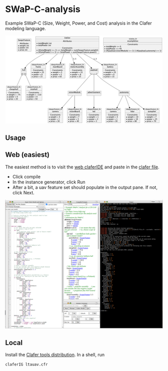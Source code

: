 # SWaP-C-analysis

Example SWaP-C (Size, Weight, Power, and Cost) analysis in the Clafer modeling language.

![LTA UAV example](./img/ltauav.png)

## Usage

## Web (easiest)
The easiest method is to visit the [web claferIDE](http://t3-necsis.cs.uwaterloo.ca:8094/) and paste in the [clafer file](./ltauav.cfr).
* Click compile
* In the instance generator, click Run
* After a bit, a uav feature set should populate in the output pane. If not, click Next.

![claferIDE](./img/clafer_online.png)


## Local

Install the [Clafer tools distribution](https://gsd.uwaterloo.ca/clafer-tools-binary-distributions.html). In a shell, run
```shell
claferIG ltauav.cfr
```
